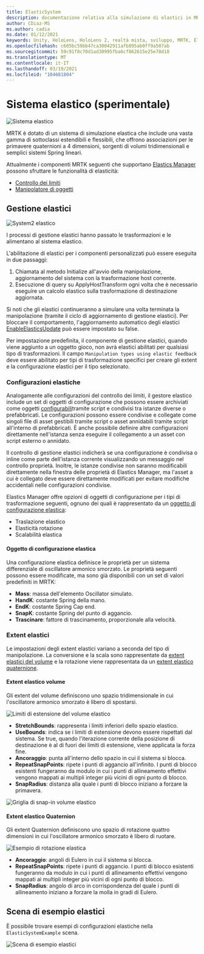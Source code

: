 ```yaml
---
title: ElasticSystem
description: documentazione relativa alla simulazione di elastici in MRTK
author: CDiaz-MS
ms.author: cadia
ms.date: 01/12/2021
keywords: Unity, HoloLens, HoloLens 2, realtà mista, sviluppo, MRTK, ElasticsSystem,
ms.openlocfilehash: c605bc59bb47ca30042911afb895ab0ff9a507ab
ms.sourcegitcommit: 59c91f8c70d1ad30995fba6cf862615e25e78d10
ms.translationtype: MT
ms.contentlocale: it-IT
ms.lasthandoff: 03/19/2021
ms.locfileid: "104681804"
---
```

# <a name="elastic-system-experimental"></a>Sistema elastico (sperimentale)

![Sistema elastico](../images/elastics/Elastics_Main1.gif)

MRTK è dotato di un sistema di simulazione elastica che include una vasta gamma di sottoclassi estendibili e flessibili, che offrono associazioni per le primavere quaternioni a 4 dimensioni, sorgenti di volumi tridimensionali e semplici sistemi Spring lineari.

Attualmente i componenti MRTK seguenti che supportano [Elastics Manager](xref:Microsoft.MixedReality.Toolkit.Experimental.Physics.ElasticsManager) possono sfruttare le funzionalità di elasticità:

- [Controllo dei limiti](../ux-building-blocks/bounds-control.md)
- [Manipolatore di oggetti](../ux-building-blocks/object-manipulator.md)

## <a name="elastics-manager"></a>Gestione elastici

![System2 elastico](../images/elastics/Elastics_Main.gif)

I processi di gestione elastici hanno passato le trasformazioni e le alimentano al sistema elastico.

L'abilitazione di elastici per i componenti personalizzati può essere eseguita in due passaggi:

1. Chiamata al metodo Initialize all'avvio della manipolazione, aggiornamento del sistema con la trasformazione host corrente.
1. Esecuzione di query su ApplyHostTransform ogni volta che è necessario eseguire un calcolo elastico sulla trasformazione di destinazione aggiornata.

Si noti che gli elastici continueranno a simulare una volta terminata la manipolazione (tramite il ciclo di aggiornamento di gestione elastici). Per bloccare il comportamento, l'aggiornamento automatico degli elastici [EnableElasticsUpdate](xref:Microsoft.MixedReality.Toolkit.Experimental.Physics.ElasticsManager.EnableElasticsUpdate) può essere impostato su false.

Per impostazione predefinita, il componente di gestione elastici, quando viene aggiunto a un oggetto gioco, non avrà elastici abilitati per qualsiasi tipo di trasformazioni.
Il campo `Manipulation types using elastic feedback` deve essere abilitato per tipi di trasformazione specifici per creare gli extent e la configurazione elastici per il tipo selezionato.

### <a name="elastics-configurations"></a>Configurazioni elastiche

Analogamente alle configurazioni del controllo dei limiti, il gestore elastico include un set di oggetti di configurazione che possono essere archiviati come oggetti [configurabili](../ux-building-blocks/bounds-control.md#configuration-objects)tramite script e condivisi tra istanze diverse o prefabbricati. Le configurazioni possono essere condivise e collegate come singoli file di asset gestibili tramite script o asset annidabili tramite script all'interno di prefabbricati. È anche possibile definire altre configurazioni direttamente nell'istanza senza eseguire il collegamento a un asset con script esterno o annidato.

Il controllo di gestione elastici indicherà se una configurazione è condivisa o inline come parte dell'istanza corrente visualizzando un messaggio nel controllo proprietà. Inoltre, le istanze condivise non saranno modificabili direttamente nella finestra delle proprietà di Elastics Manager, ma l'asset a cui è collegato deve essere direttamente modificati per evitare modifiche accidentali nelle configurazioni condivise.

Elastics Manager offre opzioni di oggetti di configurazione per i tipi di trasformazione seguenti, ognuno dei quali è rappresentato da un [oggetto di configurazione elastica](#elastic-configuration-object):

- Traslazione elastico
- Elasticità rotazione
- Scalabilità elastica

#### <a name="elastic-configuration-object"></a>Oggetto di configurazione elastica

Una configurazione elastica definisce le proprietà per un sistema differenziale di oscillatore armonico smorzato.
Le proprietà seguenti possono essere modificate, ma sono già disponibili con un set di valori predefiniti in MRTK:

- **Mass**: massa dell'elemento Oscillator simulato.
- **HandK**: costante Spring della mano.
- **EndK**: costante Spring Cap end.
- **SnapK**: costante Spring del punto di aggancio.
- **Trascinare**: fattore di trascinamento, proporzionale alla velocità.

### <a name="elastics-extents"></a>Extent elastici

Le impostazioni degli extent elastici variano a seconda del tipo di manipolazione. La conversione e la scala sono rappresentate da [extent elastici del volume](#volume-elastic-extent) e la rotazione viene rappresentata da un [extent elastico quaternione](#quaternion-elastic-extent).

#### <a name="volume-elastic-extent"></a>Extent elastico volume

Gli extent del volume definiscono uno spazio tridimensionale in cui l'oscillatore armonico smorzato è libero di spostarsi.

![Limiti di estensione del volume elastico](../images/elastics/Elastics_Volume_Bounds.gif)

- **StretchBounds**: rappresenta i limiti inferiori dello spazio elastico.
- **UseBounds**: indica se i limiti di estensione devono essere rispettati dal sistema. Se true, quando l'iterazione corrente della posizione di destinazione è al di fuori dei limiti di estensione, viene applicata la forza fine.
- **Ancoraggio**: punta all'interno dello spazio in cui il sistema si blocca.
- **RepeatSnapPoints**: ripete i punti di aggancio all'infinito. I punti di blocco esistenti fungeranno da modulo in cui i punti di allineamento effettivi vengono mappati ai multipli integer più vicini di ogni punto di blocco.
- **SnapRadius**: distanza alla quale i punti di blocco iniziano a forzare la primavera.

![Griglia di snap-in volume elastico](../images/elastics/Elastics_Volume_Snap.gif)

#### <a name="quaternion-elastic-extent"></a>Extent elastico Quaternion

Gli extent Quaternion definiscono uno spazio di rotazione quattro dimensioni in cui l'oscillatore armonico smorzato è libero di ruotare.

![Esempio di rotazione elastica](../images/elastics/Elastics_Rotation.gif)

- **Ancoraggio**: angoli di Eulero in cui il sistema si blocca.
- **RepeatSnapPoints**: ripete i punti di aggancio. I punti di blocco esistenti fungeranno da modulo in cui i punti di allineamento effettivi vengono mappati ai multipli integer più vicini di ogni punto di blocco.
- **SnapRadius**: angolo di arco in corrispondenza del quale i punti di allineamento iniziano a forzare la molla in gradi di Eulero.

## <a name="elastics-example-scene"></a>Scena di esempio elastici

È possibile trovare esempi di configurazioni elastiche nella `ElasticSystemExample` scena.

![Scena di esempio elastici](../images/elastics/Elastics_Example_Scene.png)
